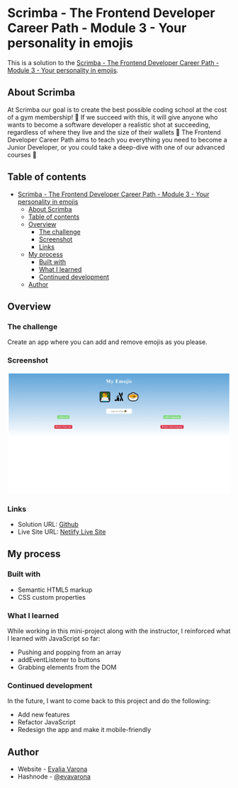 # Scrimba - The Frontend Developer Career Path - Module 3 - Your personality in emojis

This is a solution to the [Scrimba - The Frontend Developer Career Path - Module 3 - Your personality in emojis](https://scrimba.com/playlist/pbqMJu9). 

## About Scrimba

At Scrimba our goal is to create the best possible coding school at the cost of a gym membership! 💜
If we succeed with this, it will give anyone who wants to become a software developer a realistic shot at succeeding, regardless of where they live and the size of their wallets 🎉
The Frontend Developer Career Path aims to teach you everything you need to become a Junior Developer, or you could take a deep-dive with one of our advanced courses 🚀

## Table of contents

- [Scrimba - The Frontend Developer Career Path - Module 3 - Your personality in emojis](#scrimba---the-frontend-developer-career-path---module-3---your-personality-in-emojis)
  - [About Scrimba](#about-scrimba)
  - [Table of contents](#table-of-contents)
  - [Overview](#overview)
    - [The challenge](#the-challenge)
    - [Screenshot](#screenshot)
    - [Links](#links)
  - [My process](#my-process)
    - [Built with](#built-with)
    - [What I learned](#what-i-learned)
    - [Continued development](#continued-development)
  - [Author](#author)

## Overview

### The challenge

Create an app where you can add and remove emojis as you please.

### Screenshot

![Desktop Screenshot](imgs/ss-desktop.png)


### Links

- Solution URL: [Github](https://github.com/varonalearns/My-Emojis)
- Live Site URL: [Netlify Live Site](https://courageous-babka-4072c8.netlify.app/)

## My process

### Built with

- Semantic HTML5 markup
- CSS custom properties

### What I learned

While working in this mini-project along with the instructor, I reinforced what I learned with JavaScript so far:
- Pushing and popping from an array
- addEventListener to buttons
- Grabbing elements from the DOM

### Continued development

In the future, I want to come back to this project and do the following:
- Add new features
- Refactor JavaScript
- Redesign the app and make it mobile-friendly

## Author

- Website - [Evalia Varona](https://www.evaliavarona.com)
- Hashnode - [@evavarona](https://evaliavarona.hashnode.dev)
